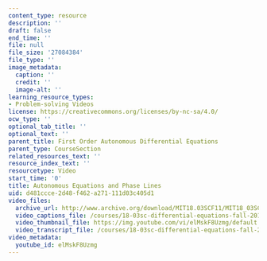 ```yaml
---
content_type: resource
description: ''
draft: false
end_time: ''
file: null
file_size: '27084384'
file_type: ''
image_metadata:
  caption: ''
  credit: ''
  image-alt: ''
learning_resource_types:
- Problem-solving Videos
license: https://creativecommons.org/licenses/by-nc-sa/4.0/
ocw_type: ''
optional_tab_title: ''
optional_text: ''
parent_title: First Order Autonomous Differential Equations
parent_type: CourseSection
related_resources_text: ''
resource_index_text: ''
resourcetype: Video
start_time: '0'
title: Autonomous Equations and Phase Lines
uid: d481ccce-2d48-f462-a271-111d03c405d1
video_files:
  archive_url: http://www.archive.org/download/MIT18.03SCF11/MIT18_03SC_110720_D3_300k.mp4
  video_captions_file: /courses/18-03sc-differential-equations-fall-2011/108d50c2adc35d3e9f01a92d53f467f2_elMskF8Uzmg.vtt
  video_thumbnail_file: https://img.youtube.com/vi/elMskF8Uzmg/default.jpg
  video_transcript_file: /courses/18-03sc-differential-equations-fall-2011/e8a9da621b01373d006f61f210092f9e_elMskF8Uzmg.pdf
video_metadata:
  youtube_id: elMskF8Uzmg
---
```

